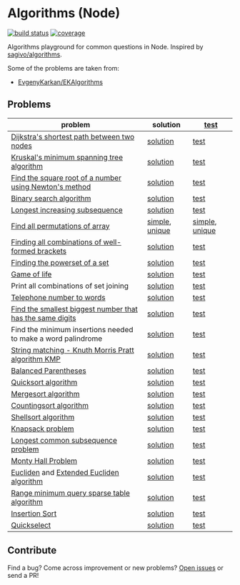 # Algorithms (Node)

[![build status][build-badge]][build-url]
[![coverage][coverage-badge]][coverage-url]

[build-badge]: https://api.travis-ci.org/arrowrowe/algorithms-node.svg
[build-url]: https://travis-ci.org/arrowrowe/algorithms-node
[coverage-badge]: http://codecov.io/github/arrowrowe/algorithms-node/coverage.svg?branch=master
[coverage-url]: http://codecov.io/github/arrowrowe/algorithms-node?branch=master

Algorithms playground for common questions in Node. Inspired by [sagivo/algorithms](https://github.com/sagivo/algorithms).

Some of the problems are taken from:
- [EvgenyKarkan/EKAlgorithms](https://github.com/EvgenyKarkan/EKAlgorithms)

## Problems
| problem | solution | [test][build-url] |
|---------|----------|-------------------|
| [Dijkstra's shortest path between two nodes](https://en.wikipedia.org/wiki/Dijkstra%27s_algorithm) | [solution](alg/dijkstra.js) | [test](test/alg/dijkstra-spec.js) |
| [Kruskal's minimum spanning tree algorithm](https://en.wikipedia.org/wiki/Kruskal%27s_algorithm) | [solution](alg/kruskal.js) | [test](test/alg/kruskal-spec.js) |
| [Find the square root of a number using Newton's method](https://en.wikipedia.org/wiki/Newton%27s_method) | [solution](alg/sqrt.js) | [test](test/alg/sqrt-spec.js) |
| [Binary search algorithm](https://en.wikipedia.org/wiki/Binary_search_algorithm) | [solution](alg/binary-search.js) | [test](test/alg/binary-search-spec.js) |
| [Longest increasing subsequence](http://en.wikipedia.org/wiki/Longest_increasing_subsequence) | [solution](alg/longest-increasing-subsequence.js) | [test](test/alg/longest-increasing-subsequence-spec.js) |
| [Find all permutations of array](https://en.wikipedia.org/wiki/Permutation) | [simple](alg/permutation/simple.js), [unique](alg/permutation/unique.js) | [simple](test/alg/permutation/simple-spec.js), [unique](test/alg/permutation/unique-spec.js) |
| [Finding all combinations of well-formed brackets](http://stackoverflow.com/questions/727707/finding-all-combinations-of-well-formed-brackets) | [solution](alg/bracket.js) | [test](test/alg/bracket-spec.js) |
| [Finding the powerset of a set](http://en.wikipedia.org/wiki/Power_set) | [solution](alg/powerset.js) | [test](test/alg/powerset-spec.js) |
| [Game of life](https://en.wikipedia.org/wiki/Conway%27s_Game_of_Life) | [solution](alg/life/evolve.js) | [test](test/alg/life/evolve-spec.js) |
| Print all combinations of set joining | [solution](alg/join-set.js) | [test](test/alg/join-set-spec.js) |
| [Telephone number to words](http://www.mobilefish.com/services/phonenumber_words/phonenumber_words.php) | [solution](alg/telword.js) | [test](test/alg/telword-spec.js) |
| [Find the smallest biggest number that has the same digits](http://stackoverflow.com/questions/9368205/given-a-number-find-the-next-higher-number-which-has-the-exact-same-set-of-digi) | [solution](alg/smallest-bigger-with-same-digits.js) | [test](test/alg/smallest-bigger-with-same-digits-spec.js) |
| Find the minimum insertions needed to make a word palindrome | [solution](alg/palindrome/insert.js) | [test](test/alg/palindrome/insert-spec.js) |
| [String matching - Knuth Morris Pratt algorithm KMP](http://en.wikipedia.org/wiki/Knuth%E2%80%93Morris%E2%80%93Pratt_algorithm) | [solution](alg/kmp.js) | [test](test/alg/kmp-spec.js) |
| [Balanced Parentheses](http://stackoverflow.com/questions/14930073/how-to-check-if-a-string-is-balanced) | [solution](alg/is-balanced.js) | [test](test/alg/is-balanced-spec.js) |
| [Quicksort algorithm](http://en.wikipedia.org/wiki/Quicksort) | [solution](alg/sort/quick.js) | [test](test/alg/sort-spec.js) |
| [Mergesort algorithm](https://en.wikipedia.org/wiki/Merge_sort) | [solution](alg/sort/merge.js) | [test](test/alg/sort-spec.js) |
| [Countingsort algorithm](http://en.wikipedia.org/wiki/Counting_sort) | [solution](alg/sort/count.js) | [test](test/alg/sort-spec.js) |
| [Shellsort algorithm](http://en.wikipedia.org/wiki/Shellsort) | [solution](alg/sort/shell.js) | [test](test/alg/sort-spec.js) |
| [Knapsack problem](http://en.wikipedia.org/wiki/Knapsack_problem) | [solution](alg/knapsack.js) | [test](test/alg/knapsack-spec.js) |
| [Longest common subsequence problem](https://en.wikipedia.org/wiki/Longest_common_subsequence_problem) | [solution](alg/longest-common-subsequence.js) | [test](test/alg/longest-common-subsequence-spec.js) |
| [Monty Hall Problem](https://en.wikipedia.org/wiki/Monty_hall_problem) | [solution](alg/monty-hall.js) | [test](test/alg/monty-hall-spec.js) |
| [Eucliden](https://en.wikipedia.org/wiki/Euclidean_algorithm) and [Extended Eucliden algorithm](https://en.wikipedia.org/wiki/Extended_Euclidean_algorithm) | [solution](alg/gcd.js) | [test](test/alg/gcd-spec.js) |
| [Range minimum query sparse table algorithm](http://en.wikipedia.org/wiki/Range_minimum_query) | [solution](alg/range-minimum.js) | [test](test/alg/range-minimum-spec.js) |
| [Insertion Sort](https://en.wikipedia.org/wiki/Insertion_sort) | [solution](alg/sort/insert.js) | [test](test/alg/sort-spec.js) |
| [Quickselect](https://en.wikipedia.org/wiki/Quickselect) | [solution](alg/select.js) | [test](test/alg/select-spec.js) |

## Contribute

Find a bug? Come across improvement or new problems? [Open issues](https://github.com/arrowrowe/algorithms-node/issues/new) or send a PR!
